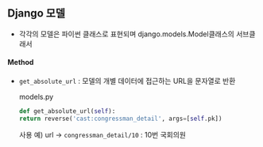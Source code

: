 ## Django 모델

- 각각의 모델은 파이썬 클래스로 표현되며 django.models.Model클래스의 서브클래서

#### Method

- `get_absolute_url` : 모델의 개별 데이터에 접근하는 URL을 문자열로 반환

  models.py

  ```python
  def get_absolute_url(self):
  return reverse('cast:congressman_detail', args=[self.pk])
  ```

  사용 예) url -> `congressman_detail/10` : 10번 국회의원

